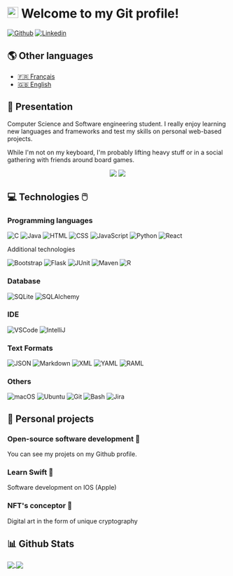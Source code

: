 # <img src="https://media.giphy.com/media/hvRJCLFzcasrR4ia7z/giphy.gif" width="25px"> Welcome to my Git profile!

[![Github](https://img.shields.io/badge/-Github-181717?style=flat&logo=Github&logoColor=white)](https://github.com/yanleclerc)
[![Linkedin](https://img.shields.io/badge/-LinkedIn-0A66C2?style=flat&logo=Linkedin&logoColor=white)](www.linkedin.com/in/yan-alexandre-leclerc-93a955229)

## 🌎 Other languages

* <a href="README.md">🇫🇷 Français</a>
* <a href="README_en.md">🇬🇧 English</a>

## 🍿 Presentation 

Computer Science and Software engineering student. I really enjoy learning new languages and frameworks and test my skills on personal web-based projects. 

While I'm not on my keyboard, I'm probably lifting heavy stuff or in a social gathering with friends around board games.

<p align="center">
  <img src="https://komarev.com/ghpvc/?username=yanleclerc&style=plastic&label=Views"><img>
  <img src="https://badges.pufler.dev/visits/yanleclerc/yanleclerc?color=black&logo=github" />
</p>

## 💻 Technologies 🖱️

### Programming languages

![C](https://img.shields.io/badge/-C-A8B9CC?style=flat&logo=C&logoColor=white)
![Java](https://img.shields.io/badge/-Java-007396?style=flat&logo=Java&logoColor=white)
![HTML](https://img.shields.io/badge/-HTML-E34F26?style=flat&logo=HTML5&logoColor=white)
![CSS](https://img.shields.io/badge/-CSS-1572B6?style=flat&logo=CSS3&logoColor=white)
![JavaScript](https://img.shields.io/badge/-JavaScript-F7DF1E?style=flat&logo=JavaScript&logoColor=white)
![Python](https://img.shields.io/badge/-Python-3776AB?style=flat&logo=Python&logoColor=white)
![React](https://img.shields.io/badge/-React-000000?style=flat&logo=React&logoColor=white)

Additional technologies

![Bootstrap](https://img.shields.io/badge/-Bootstrap-7952B3?style=flat&logo=Bootstrap&logoColor=white)
![Flask](https://img.shields.io/badge/-Flask-000000?style=flat&logo=Flask&logoColor=white)
![JUnit](https://img.shields.io/badge/tests-JUnit-25A162?style=flat)
![Maven](https://img.shields.io/badge/-Maven-C71A36?style=flat&logo=ApacheMaven&logoColor=white)
![R](https://img.shields.io/badge/-R-276DC3?style=flat&logo=R&logoColor=white)

### Database

![SQLite](https://img.shields.io/badge/-SQLite-003B57?style=flat&logo=SQLite&logoColor=white)
![SQLAlchemy](https://img.shields.io/badge/-SQLAlchemy-000000?style=flat)

### IDE

![VSCode](https://img.shields.io/badge/-VSCode-007ACC?style=flat&logo=VisualStudioCode&logoColor=white)
![IntelliJ](https://img.shields.io/badge/-IntelliJ-000000?style=flat&logo=IntelliJIDEA&logoColor=white)

### Text Formats

![JSON](https://img.shields.io/badge/-JSON-000000?style=flat&logo=JSON&logoColor=white)
![Markdown](https://img.shields.io/badge/-Markdown-000000?style=flat)
![XML](https://img.shields.io/badge/-XML-000000?style=flat)
![YAML](https://img.shields.io/badge/-YAML-000000?style=flat)
![RAML](https://img.shields.io/badge/-RAML-000000?style=flat)

### Others

![macOS](https://img.shields.io/badge/-macOS-000000?style=flat&logo=macOS&logoColor=white)
![Ubuntu](https://img.shields.io/badge/-Ubuntu-E95420?style=flat&logo=Ubuntu&logoColor=white)
![Git](https://img.shields.io/badge/-Git-F05032?style=flat&logo=Git&logoColor=white)
![Bash](https://img.shields.io/badge/-Bash-4EAA25?style=flat&logo=GNU-Bash&logoColor=white)
![Jira](https://img.shields.io/badge/-Jira-0052CC?style=flat&logo=Atlassian&logoColor=white)

## 📌 Personal projects

### Open-source software development 💾
You can see my projets on my Github profile.

### Learn Swift 💫
Software development on IOS (Apple)

### NFT's conceptor 🎨
Digital art in the form of unique cryptography


## 📊 Github Stats

<a href="https://github.com/anuraghazra/github-readme-stats" disabled="disabled" >
<img align="center" src="https://github-readme-stats.vercel.app/api?username=yanleclerc&repo=github-readme-stats&show_icons=true&hide_title=true&include_all_commits=true&count_private=true" />
</a>
<a href="https://github.com/anuraghazra/github-readme-stats" disabled="disabled" >
<img align="center" src="https://github-readme-stats.vercel.app/api/top-langs/?username=yanleclerc&repo=github-readme-stats&layout=compact&langs_count=10" />
</a>
